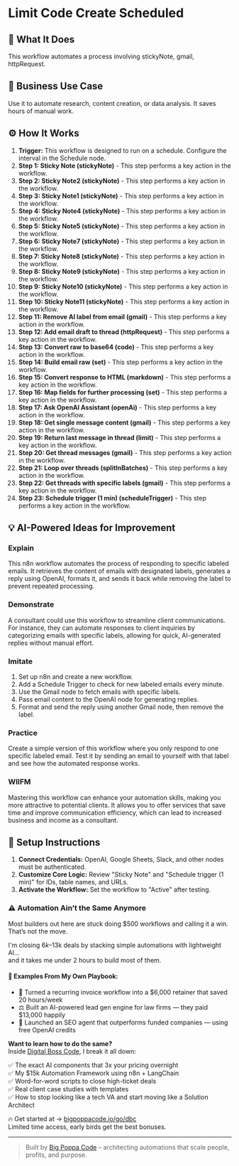 # Limit Code Create Scheduled

## 🚀 What It Does
This workflow automates a process involving stickyNote, gmail, httpRequest.

## 💼 Business Use Case
Use it to automate research, content creation, or data analysis. It saves hours of manual work.

## ⚙️ How It Works
1.  **Trigger:** This workflow is designed to run on a schedule. Configure the interval in the Schedule node.
2. **Step 1: Sticky Note (stickyNote)** - This step performs a key action in the workflow.
3. **Step 2: Sticky Note2 (stickyNote)** - This step performs a key action in the workflow.
4. **Step 3: Sticky Note1 (stickyNote)** - This step performs a key action in the workflow.
5. **Step 4: Sticky Note4 (stickyNote)** - This step performs a key action in the workflow.
6. **Step 5: Sticky Note5 (stickyNote)** - This step performs a key action in the workflow.
7. **Step 6: Sticky Note7 (stickyNote)** - This step performs a key action in the workflow.
8. **Step 7: Sticky Note8 (stickyNote)** - This step performs a key action in the workflow.
9. **Step 8: Sticky Note9 (stickyNote)** - This step performs a key action in the workflow.
10. **Step 9: Sticky Note10 (stickyNote)** - This step performs a key action in the workflow.
11. **Step 10: Sticky Note11 (stickyNote)** - This step performs a key action in the workflow.
12. **Step 11: Remove AI label from email (gmail)** - This step performs a key action in the workflow.
13. **Step 12: Add email draft to thread (httpRequest)** - This step performs a key action in the workflow.
14. **Step 13: Convert raw to base64 (code)** - This step performs a key action in the workflow.
15. **Step 14: Build email raw (set)** - This step performs a key action in the workflow.
16. **Step 15: Convert response to HTML (markdown)** - This step performs a key action in the workflow.
17. **Step 16: Map fields for further processing (set)** - This step performs a key action in the workflow.
18. **Step 17: Ask OpenAI Assistant (openAi)** - This step performs a key action in the workflow.
19. **Step 18: Get single message content (gmail)** - This step performs a key action in the workflow.
20. **Step 19: Return last message in thread (limit)** - This step performs a key action in the workflow.
21. **Step 20: Get thread messages (gmail)** - This step performs a key action in the workflow.
22. **Step 21: Loop over threads (splitInBatches)** - This step performs a key action in the workflow.
23. **Step 22: Get threads with specific labels (gmail)** - This step performs a key action in the workflow.
24. **Step 23: Schedule trigger (1 min) (scheduleTrigger)** - This step performs a key action in the workflow.

## 💡 AI-Powered Ideas for Improvement
### Explain
This n8n workflow automates the process of responding to specific labeled emails. It retrieves the content of emails with designated labels, generates a reply using OpenAI, formats it, and sends it back while removing the label to prevent repeated processing.

### Demonstrate
A consultant could use this workflow to streamline client communications. For instance, they can automate responses to client inquiries by categorizing emails with specific labels, allowing for quick, AI-generated replies without manual effort.

### Imitate
1. Set up n8n and create a new workflow.
2. Add a Schedule Trigger to check for new labeled emails every minute.
3. Use the Gmail node to fetch emails with specific labels.
4. Pass email content to the OpenAI node for generating replies.
5. Format and send the reply using another Gmail node, then remove the label.

### Practice
Create a simple version of this workflow where you only respond to one specific labeled email. Test it by sending an email to yourself with that label and see how the automated response works.

### WIIFM
Mastering this workflow can enhance your automation skills, making you more attractive to potential clients. It allows you to offer services that save time and improve communication efficiency, which can lead to increased business and income as a consultant.

## 🔧 Setup Instructions
1. **Connect Credentials:** OpenAI, Google Sheets, Slack, and other nodes must be authenticated.
2. **Customize Core Logic:** Review "Sticky Note" and "Schedule trigger (1 min)" for IDs, table names, and URLs.
3. **Activate the Workflow:** Set the workflow to "Active" after testing.

### ⚠️ Automation Ain’t the Same Anymore

Most builders out here are stuck doing $500 workflows and calling it a win.  
That’s not the move.  

I'm closing $6k–$13k deals by stacking simple automations with lightweight AI...  
and it takes me under 2 hours to build most of them.

#### 🧠 Examples From My Own Playbook:
- 🔁 Turned a recurring invoice workflow into a $6,000 retainer that saved 20 hours/week  
- ⚖️ Built an AI-powered lead gen engine for law firms — they paid $13,000 happily  
- 🚀 Launched an SEO agent that outperforms funded companies — using free OpenAI credits  

**Want to learn how to do the same?**  
Inside [Digital Boss Code](https://bigpoppacode.io/go/dbc), I break it all down:

✅ The exact AI components that 3x your pricing overnight  
✅ My $15k Automation Framework using n8n + LangChain  
✅ Word-for-word scripts to close high-ticket deals  
✅ Real client case studies with templates  
✅ How to stop looking like a tech VA and start moving like a Solution Architect  

🔥 Get started at → [bigpoppacode.io/go/dbc](https://bigpoppacode.io/go/dbc)  
Limited time access, early birds get the best bonuses.

---
> Built by [Big Poppa Code](https://bigpoppacode.io) – architecting automations that scale people, profits, and purpose.
